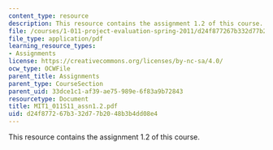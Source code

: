 ```yaml
---
content_type: resource
description: This resource contains the assignment 1.2 of this course.
file: /courses/1-011-project-evaluation-spring-2011/d24f877267b332d77b2048b3b4dd08e4_MIT1_011S11_assn1.2.pdf
file_type: application/pdf
learning_resource_types:
- Assignments
license: https://creativecommons.org/licenses/by-nc-sa/4.0/
ocw_type: OCWFile
parent_title: Assignments
parent_type: CourseSection
parent_uid: 33dce1c1-af39-ae75-989e-6f83a9b72843
resourcetype: Document
title: MIT1_011S11_assn1.2.pdf
uid: d24f8772-67b3-32d7-7b20-48b3b4dd08e4
---
```

This resource contains the assignment 1.2 of this course.
